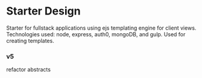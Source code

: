 # Starter Design
Starter for fullstack applications using ejs templating engine for client views. Technologies used: node, express, auth0, mongoDB, and gulp. Used for creating templates.
### v5
refactor abstracts